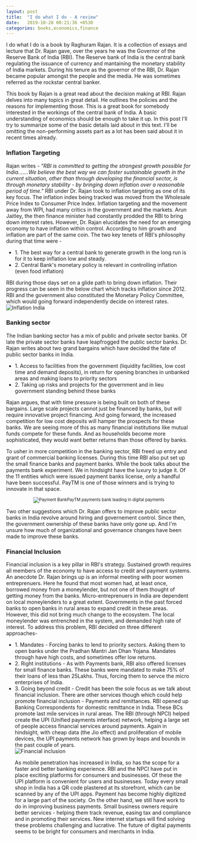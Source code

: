 ```yaml
---
layout: post
title:  "I do what I do - A review"
date:   2019-10-28 00:21:36 +0530
categories: books,economics,finance
---
```

I do what I do is a book by Raghuram Rajan. It is a collection of essays and lecture that Dr. Rajan gave, over the years he was the Governor of the Reserve Bank of India (RBI). The Reserve bank of India is the central bank regulating the issuance of currency and mantaining the monetary stability of India markets. During his tenure as the governor of the RBI, Dr. Rajan became popular amongst the people and the media. He was sometimes referred as the rockstar central banker.

This book by Rajan is a great read about the decision making at RBI. Rajan delves into many topics in great detail. He outlines the policies and the reasons for implementing those. This is a great book for somebody interested in the workings of the central bank of India. A basic understanding of economics should be enough to take it up. In this post I'll try to summarize some of the basic details laid about in this text. I'll be omitting the non-performing assets part as a lot has been said about it in recent times already.

<h3>Inflation Targeting</h3>
Rajan writes - <i>"RBI is committed to getting the strongest growth possible for India.......We believe the best way we can foster sustainable growth in the current situation, other than through developing the financial sector, is through monetary stability - by bringing down inflation over a reasonable period of time."</i>
RBI under Dr. Rajan took to inflation targeting as one of its key focus. The inflation index being tracked was moved from the Wholesale Price Index to Consumer Price Index. Inflation targeting and the movement away from WPI, had many critics in the government and the markets. Arun Jaitley, the then finance minister had constantly prodded the RBI to bring down interest rates.
However, Dr. Rajan elucidates the need for an emerging economy to have inflation within control. According to him growth and inflation are part of the same coin. The two key tenets of RBI's philosophy during that time were -

<ul>
<li>1. The best way for a central bank to generate growth in the long run is for it to keep inflation low and steady.</li>
<li>2. Central Bank's monetary policy is relevant in controlling inflation (even food inflation)</li>
</ul>

RBI during those days set on a glide path to bring down inflation. Their progress can be seen in the below chart which tracks inflation since 2012. RBI and the government also constituted the Monetary Policy Committee, which would going forward independently decide on interest rates.
<img src="{{ site.url }}/assets/inflation.png" alt="Inflation India" />

<h3>Banking sector</h3>
The Indian banking sector has a mix of public and private sector banks. Of late the private sector banks have leapfrogged the public sector banks. Dr. Rajan writes about two grand bargains which have decided the fate of public sector banks in India.
<ul>
<li>1. Access to facilities from the government (liquidity facilities, low cost time and demand deposits), in return for opening branches in unbanked areas and making loans to priority sectors</li>
<li>2. Taking up risks and projects for the government and in lieu government standing behind these banks</li>
</ul>

Rajan argues, that with time pressure is being built on both of these bargains. Large scale projects cannot just be financed by banks, but will require innovative project financing. And going forward, the increased competition for low cost deposits will hamper the prospects for these banks. We are seeing more of this as many financial institutions like mutual funds compete for these funds. And as households become more sophisticated, they would want better returns than those offered by banks.

To usher in more competition in the banking sector, RBI freed up entry and grant of commercial banking licenses. During this time RBI also put set up the small finance banks and payment banks. While the book talks about the payments bank experiment. We in hindsight have the luxury to judge it. Of the 11 entities which were issued payment banks license, only a handful have been successful. PayTM is one of those winners and is trying to innovate in that space.

<div style="width:image width px; font-size:80%; text-align:center;"><img src="{{ site.url }}/assets/payment-bank.png" alt="Payment Bank" />PayTM payments bank leading in digital payments</div>


Two other suggestions which Dr. Rajan offers to improve public sector banks in India revolve around hiring and governement control. Since then, the government ownership of these banks have only gone up. And I'm unsure how much of organizational and governance changes have been made to improve these banks.

<h3>Financial Inclusion</h3>
Financial inclusion is a key pillar in RBI's strategy. Sustained growth requires all members of the economy to have access to credit and payment systems. An anecdote Dr. Rajan brings up is an informal meeting with poor women entreprenuers. Here he found that most women had, at least once, borrowed money from a moneylender, but not one of them thought of getting money from the banks. Micro-entreprenuers in India are dependent on local moneylenders to a great extent. Governments in the past forced banks to open banks in rural areas to expand credit in these areas. However, this did not bring much change to the ecosystem. The local moneylender was entrenched in the system, and demanded high rate of interest. To address this problem, RBI decided on three different approaches-
<ul>
<li>1. Mandates - Forcing banks to lend to priority sectors. Asking them to open banks under the Pradhan Mantri Jan Dhan Yojana. Mandates through have high costs, and sometimes offer low returns.</li>
<li>2. Right institutions - As with Payments bank, RBI also offered licenses for small finance banks. These banks were mandated to make 75% of their loans of less than 25Lakhs. Thus, forcing them to servce the micro enterprises of India.</li>
<li>3. Going beyond credit - Credit has been the sole focus as we talk about financial inclusion. There are other services though which could help promote financial inclusion - Payments and remittances. RBI opened up Banking Correspondents for domestic remittance in India. These BCs promote last mile services in rural areas. The RBI (through NPCI) helped create the UPI (Unified payments interface) network, helping a large set of people access financial services around payments. Again in hindsight, with cheap data (the Jio effect) and proliferation of mobile devices, the UPI payments network has grown by leaps and bounds in the past couple of years.</li>

<img src="{{ site.url }}/assets/financial_inclusion.png" alt="Financial inclusion" />


As mobile penetration has increased in India, so has the scope for a faster and better banking experience. RBI and the NPCI have put in place exciting platforms for consumers and businesses. Of these the UPI platform is convenient for users and businesses. Today every small shop in India has a QR code plastered at its storefront, which can be scanned by any of the UPI apps. Payment has become highly digitized for a large part of the society. On the other hand, we still have work to do in improving business payments. Small business owners require better services - helping them track revenue, easing tax and compliance and in promoting their services. New internet startups will find solving these problems challenging and lucrative. The future of digital payments seems to be bright for consumers and merchants in India. 
